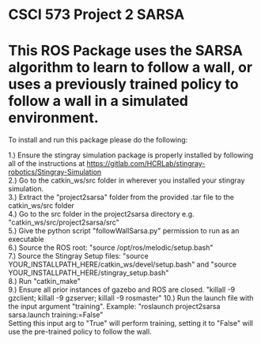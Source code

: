 # CSCI 573 Project 2 SARSA
# This ROS Package uses the SARSA algorithm to learn to follow a wall, or uses a previously trained policy to follow a wall in a simulated environment.

To install and run this package please do the following:

1.) Ensure the stingray simulation package is properly installed by following all of the instructions at https://gitlab.com/HCRLab/stingray-robotics/Stingray-Simulation	\
2.) Go to the catkin_ws/src folder in wherever you installed your stingray simulation.	\
3.) Extract the "project2sarsa" folder from the provided .tar file to the catkin_ws/src folder	\
4.) Go to the src folder in the project2sarsa directory e.g. "catkin_ws/src/project2sarsa/src"	\
5.) Give the python script "followWallSarsa.py" permission to run as an executable	\
6.) Source the ROS root: "source /opt/ros/melodic/setup.bash"	\
7.) Source the Stingray Setup files: "source YOUR_INSTALLPATH_HERE/catkin_ws/devel/setup.bash" and "source YOUR_INSTALLPATH_HERE/stingray_setup.bash"	\
8.) Run "catkin_make"	\
9.) Ensure all prior instances of gazebo and ROS are closed. "killall -9 gzclient; killall -9 gzserver; killall -9 rosmaster"
10.) Run the launch file with the input argument "training". Example: "roslaunch project2sarsa sarsa.launch training:=False"	\
Setting this input arg to "True" will perform training, setting it to "False" will use the pre-trained policy to follow the wall.



